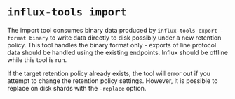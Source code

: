 `influx-tools import`
=====================

The import tool consumes binary data produced by `influx-tools export -format
binary` to write data directly to disk possibly under a new retention policy.
This tool handles the binary format only - exports of line protocol data should
be handled using the existing endpoints. Influx should be offline while this
tool is run.

If the target retention policy already exists, the tool will error out if you
attempt to change the retention policy settings. However, it is possible to
replace on disk shards with the `-replace` option.
